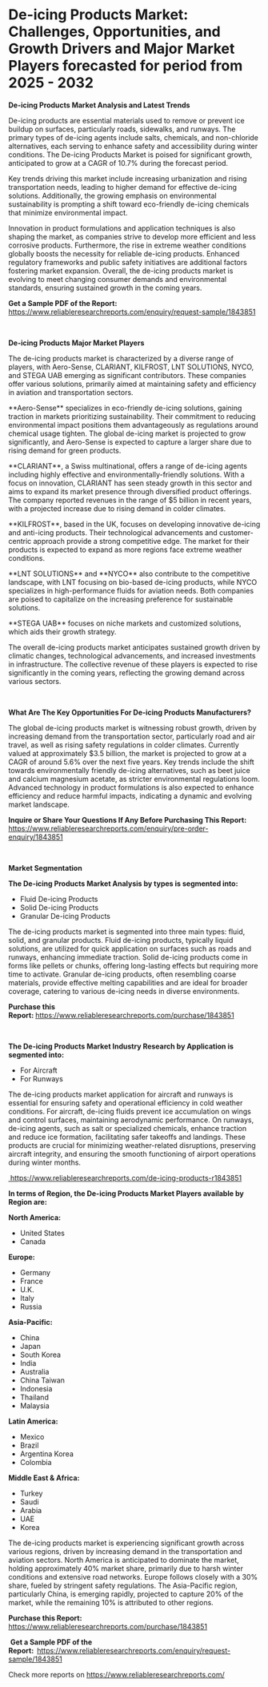 <p><h1>De-icing Products Market: Challenges, Opportunities, and Growth Drivers and Major Market Players forecasted for period from 2025 - 2032</h1></p><p><strong>De-icing Products Market Analysis and Latest Trends</strong></p>
<p><p>De-icing products are essential materials used to remove or prevent ice buildup on surfaces, particularly roads, sidewalks, and runways. The primary types of de-icing agents include salts, chemicals, and non-chloride alternatives, each serving to enhance safety and accessibility during winter conditions. The De-icing Products Market is poised for significant growth, anticipated to grow at a CAGR of 10.7% during the forecast period. </p><p>Key trends driving this market include increasing urbanization and rising transportation needs, leading to higher demand for effective de-icing solutions. Additionally, the growing emphasis on environmental sustainability is prompting a shift toward eco-friendly de-icing chemicals that minimize environmental impact. </p><p>Innovation in product formulations and application techniques is also shaping the market, as companies strive to develop more efficient and less corrosive products. Furthermore, the rise in extreme weather conditions globally boosts the necessity for reliable de-icing products. Enhanced regulatory frameworks and public safety initiatives are additional factors fostering market expansion. Overall, the de-icing products market is evolving to meet changing consumer demands and environmental standards, ensuring sustained growth in the coming years.</p></p>
<p><strong>Get a Sample PDF of the Report:&nbsp;</strong> <a href="https://www.reliableresearchreports.com/enquiry/request-sample/1843851?utm_campaign=1581&utm_medium=2&utm_source=Github&utm_content=ia&utm_term=03022025&utm_id=de-icing-products">https://www.reliableresearchreports.com/enquiry/request-sample/1843851</a></p>
<p>&nbsp;</p>
<p><strong>De-icing Products Major Market Players</strong></p>
<p><p>The de-icing products market is characterized by a diverse range of players, with Aero-Sense, CLARIANT, KILFROST, LNT SOLUTIONS, NYCO, and STEGA UAB emerging as significant contributors. These companies offer various solutions, primarily aimed at maintaining safety and efficiency in aviation and transportation sectors.</p><p>**Aero-Sense** specializes in eco-friendly de-icing solutions, gaining traction in markets prioritizing sustainability. Their commitment to reducing environmental impact positions them advantageously as regulations around chemical usage tighten. The global de-icing market is projected to grow significantly, and Aero-Sense is expected to capture a larger share due to rising demand for green products.</p><p>**CLARIANT**, a Swiss multinational, offers a range of de-icing agents including highly effective and environmentally-friendly solutions. With a focus on innovation, CLARIANT has seen steady growth in this sector and aims to expand its market presence through diversified product offerings. The company reported revenues in the range of $5 billion in recent years, with a projected increase due to rising demand in colder climates.</p><p>**KILFROST**, based in the UK, focuses on developing innovative de-icing and anti-icing products. Their technological advancements and customer-centric approach provide a strong competitive edge. The market for their products is expected to expand as more regions face extreme weather conditions.</p><p>**LNT SOLUTIONS** and **NYCO** also contribute to the competitive landscape, with LNT focusing on bio-based de-icing products, while NYCO specializes in high-performance fluids for aviation needs. Both companies are poised to capitalize on the increasing preference for sustainable solutions.</p><p>**STEGA UAB** focuses on niche markets and customized solutions, which aids their growth strategy.</p><p>The overall de-icing products market anticipates sustained growth driven by climatic changes, technological advancements, and increased investments in infrastructure. The collective revenue of these players is expected to rise significantly in the coming years, reflecting the growing demand across various sectors.</p></p>
<p>&nbsp;</p>
<p><strong>What Are The Key Opportunities For De-icing Products Manufacturers?</strong></p>
<p><p>The global de-icing products market is witnessing robust growth, driven by increasing demand from the transportation sector, particularly road and air travel, as well as rising safety regulations in colder climates. Currently valued at approximately $3.5 billion, the market is projected to grow at a CAGR of around 5.6% over the next five years. Key trends include the shift towards environmentally friendly de-icing alternatives, such as beet juice and calcium magnesium acetate, as stricter environmental regulations loom. Advanced technology in product formulations is also expected to enhance efficiency and reduce harmful impacts, indicating a dynamic and evolving market landscape.</p></p>
<p><strong>Inquire or Share Your Questions If Any Before Purchasing This Report:</strong> <a href="https://www.reliableresearchreports.com/enquiry/pre-order-enquiry/1843851?utm_campaign=1581&utm_medium=2&utm_source=Github&utm_content=ia&utm_term=03022025&utm_id=de-icing-products">https://www.reliableresearchreports.com/enquiry/pre-order-enquiry/1843851</a></p>
<p>&nbsp;</p>
<p><strong>Market Segmentation</strong></p>
<p><strong>The De-icing Products Market Analysis by types is segmented into:</strong></p>
<p><ul><li>Fluid De-icing Products</li><li>Solid De-icing Products</li><li>Granular De-icing Products</li></ul></p>
<p><p>The de-icing products market is segmented into three main types: fluid, solid, and granular products. Fluid de-icing products, typically liquid solutions, are utilized for quick application on surfaces such as roads and runways, enhancing immediate traction. Solid de-icing products come in forms like pellets or chunks, offering long-lasting effects but requiring more time to activate. Granular de-icing products, often resembling coarse materials, provide effective melting capabilities and are ideal for broader coverage, catering to various de-icing needs in diverse environments.</p></p>
<p><strong>Purchase this Report:&nbsp;</strong><a href="https://www.reliableresearchreports.com/purchase/1843851?utm_campaign=1581&utm_medium=2&utm_source=Github&utm_content=ia&utm_term=03022025&utm_id=de-icing-products">https://www.reliableresearchreports.com/purchase/1843851</a></p>
<p>&nbsp;</p>
<p><strong>The De-icing Products Market Industry Research by Application is segmented into:</strong></p>
<p><ul><li>For Aircraft</li><li>For Runways</li></ul></p>
<p><p>The de-icing products market application for aircraft and runways is essential for ensuring safety and operational efficiency in cold weather conditions. For aircraft, de-icing fluids prevent ice accumulation on wings and control surfaces, maintaining aerodynamic performance. On runways, de-icing agents, such as salt or specialized chemicals, enhance traction and reduce ice formation, facilitating safer takeoffs and landings. These products are crucial for minimizing weather-related disruptions, preserving aircraft integrity, and ensuring the smooth functioning of airport operations during winter months.</p></p>
<p><a href="https://www.reliableresearchreports.com/de-icing-products-r1843851?utm_campaign=1581&utm_medium=2&utm_source=Github&utm_content=ia&utm_term=03022025&utm_id=de-icing-products">&nbsp;https://www.reliableresearchreports.com/de-icing-products-r1843851</a></p>
<p><strong>In terms of Region, the De-icing Products Market Players available by Region are:</strong></p>
<p>
    <p> <strong> North America: </strong>
        <ul>
            <li>United States</li>
            <li>Canada</li>
        </ul>
        </p> 
    <p> <strong> Europe: </strong>
        <ul>
            <li>Germany</li>
            <li>France</li>
            <li>U.K.</li>
            <li>Italy</li>
            <li>Russia</li>
        </ul>
        </p> 
    <p> <strong> Asia-Pacific: </strong>
        <ul>
            <li>China</li>
            <li>Japan</li>
            <li>South Korea</li>
            <li>India</li>
            <li>Australia</li>
            <li>China Taiwan</li>
            <li>Indonesia</li>
            <li>Thailand</li>
            <li>Malaysia</li>
        </ul>
        </p> 
    <p> <strong> Latin America: </strong>
        <ul>
            <li>Mexico</li>
            <li>Brazil</li>
            <li>Argentina Korea</li>
            <li>Colombia</li>
        </ul>
        </p> 
    <p> <strong> Middle East & Africa: </strong>
        <ul>
            <li>Turkey</li>
            <li>Saudi</li>
            <li>Arabia</li>
            <li>UAE</li>
            <li>Korea</li>
        </ul>
    </p>
    </p>
<p><p>The de-icing products market is experiencing significant growth across various regions, driven by increasing demand in the transportation and aviation sectors. North America is anticipated to dominate the market, holding approximately 40% market share, primarily due to harsh winter conditions and extensive road networks. Europe follows closely with a 30% share, fueled by stringent safety regulations. The Asia-Pacific region, particularly China, is emerging rapidly, projected to capture 20% of the market, while the remaining 10% is attributed to other regions.</p></p>
<p><strong>Purchase this Report: </strong><a href="https://www.reliableresearchreports.com/purchase/1843851?utm_campaign=1581&utm_medium=2&utm_source=Github&utm_content=ia&utm_term=03022025&utm_id=de-icing-products">https://www.reliableresearchreports.com/purchase/1843851</a></p>
<p>&nbsp;<strong>Get a Sample PDF of the Report:&nbsp;&nbsp;</strong><a href="https://www.reliableresearchreports.com/enquiry/request-sample/1843851?utm_campaign=1581&utm_medium=2&utm_source=Github&utm_content=ia&utm_term=03022025&utm_id=de-icing-products">https://www.reliableresearchreports.com/enquiry/request-sample/1843851</a></p>
<p><strong></strong></p>
<p>Check more reports on <a href="https://www.reliableresearchreports.com/?utm_campaign=1581&utm_medium=2&utm_source=Github&utm_content=ia&utm_term=03022025&utm_id=de-icing-products">https://www.reliableresearchreports.com/</a></p>